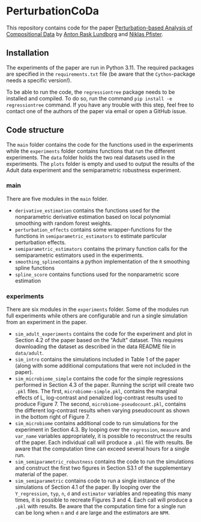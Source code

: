 # PerturbationCoDa

This repository contains code for the paper [Perturbation-based Analysis of Compositional Data](https://arxiv.org/abs/2311.18501) by [Anton Rask Lundborg](https://www.arlundborg.com/) and [Niklas Pfister](https://niklaspfister.github.io/).


## Installation
The experiments of the paper are run in Python 3.11. The required packages are specified in the `requirements.txt` file (be aware that the `Cython`-package needs a specific version!). 

To be able to run the code, the `regressiontree` package needs to be installed and compiled. To do so, run the command `pip install -e regressiontree` command. If you have any trouble with this step, feel free to contact one of the authors of the paper via email or open a GitHub issue.

## Code structure
The `main` folder contains the code for the functions used in the experiments while the `experiments` folder contains functions that run the different experiments. The `data` folder holds the two real datasets used in the experiments. The `plots` folder is empty and used to output the results of the Adult data experiment and the semiparametric robustness experiment.

### main
There are five modules in the `main` folder.

- `derivative_estimation` contains the functions used for the nonparametric derivative estimation based on local polynomial smoothing with random forest weights. 
- `perturbation_effects` contains some wrapper-functions for the functions in `semiparametric_estimators` to estimate particular perturbation effects.
- `semiparametric_estimators` contains the primary function calls for the semiparametric estimators used in the experiments.
- `smoothing_spline`contains a python implementation of the `R` smoothing spline functions
- `spline_score` contains functions used for the nonparametric score estimation

### experiments
There are six modules in the `experiments` folder. Some of the modules run full experiments while others are configurable and run a single simulation from an experiment in the paper.

- `sim_adult_experiments` contains the code for the experiment and plot in Section 4.2 of the paper based on the "Adult" dataset. This requires downloading the dataset as described in the data README file in `data/adult`.
- `sim_intro` contains the simulations included in Table 1 of the paper (along with some additional computations that were not included in the paper).
- `sim_microbiome_simple` contains the code for the simple regressions performed in Section 4.3 of the paper. Running the script will create two `.pkl` files. The first, `microbiome-simple.pkl`, contains the marginal effects of L, log-contrast and penalized log-contrast results used to produce Figure 7. The second, `microbiome-pseudocount.pkl`, contains the different log-contrast results when varying pseudocount as shown in the bottom right of Figure 7.
- `sim_microbiome` contains additional code to run simulations for the experiment in Section 4.3. By looping over the `regression`, `measure` and `var_name` variables appropriately, it is possible to reconstruct the results of the paper. Each individual call will produce a `.pkl` file with results. Be aware that the computation time can exceed several hours for a single run. 
- `sim_semiparametric_robustness` contains the code to run the simulations and construct the first two figures in Section S3.1 of the supplementary material of the paper.
- `sim_semiparametric` contains code to run a single instance of the simulations of Section 4.1 of the paper. By looping over the `Y_regression`, `typ`, `n`, `d` and `estimator` variables and repeating this many times, it is possible to recreate Figures 3 and 4. Each call will produce a `.pkl` with results. Be aware that the computation time for a single run can be long when `n` and `d` are large and the estimators are `NPM`.


